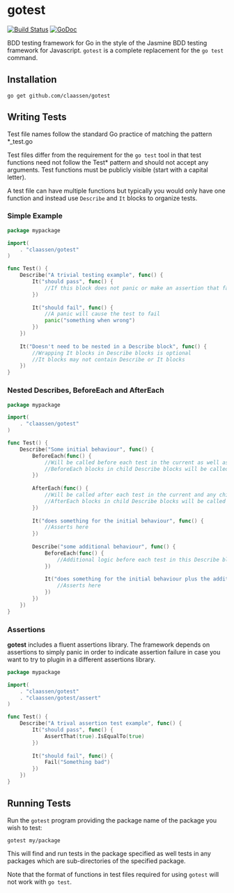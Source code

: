 # gotest 
[![Build Status](https://travis-ci.org/claassen/gotest.svg?branch=master)](https://travis-ci.org/claassen/gotest) [![GoDoc](https://godoc.org/github.com/tools/godep?status.svg)](https://godoc.org/github.com/claassen/gotest)

BDD testing framework for Go in the style of the Jasmine BDD testing framework for Javascript. `gotest` is a complete replacement for the `go test` command.

## Installation

```
go get github.com/claassen/gotest
```

## Writing Tests


Test file names follow the standard Go practice of matching the pattern *_test.go

Test files differ from the requirement for the `go test` tool in that test functions need not follow the Test* pattern and should not accept any arguments. Test functions must be publicly visible (start with a capital letter).

A test file can have multiple functions but typically you would only have one function and instead use `Describe` and `It` blocks to organize tests.

### Simple Example

```go
package mypackage

import(
	. "claassen/gotest"
)

func Test() {
	Describe("A trivial testing example", func() {
		It("should pass", func() {
			//If this block does not panic or make an assertion that fails then the test will pass
		})
		
		It("should fail", func() {
			//A panic will cause the test to fail
			panic("something when wrong")
		})
	})
	
	It("Doesn't need to be nested in a Describe block", func() {
		//Wrapping It blocks in Describe blocks is optional
		//It blocks may not contain Describe or It blocks
	})
}
```

### Nested Describes, BeforeEach and AfterEach

```go
package mypackage

import(
	. "claassen/gotest"
)

func Test() {
	Describe("Some initial behaviour", func() {
		BeforeEach(func() {
			//Will be called before each test in the current as well as any child Describe blocks
			//BeforeEach blocks in child Describe blocks will be called after any parent BeforeEach blocks
		})
		
		AfterEach(func() {
			//Will be called after each test in the current and any child Describe blocks
			//AfterEach blocks in child Describe blocks will be called before any parent AfterEach blocks
		})
		
		It("does something for the initial behaviour", func() {
			//Asserts here
		})
		
		Describe("some additional behaviour", func() {
			BeforeEach(func() {
				//Additional logic before each test in this Describe block
			})
			
			It("does something for the initial behaviour plus the additional behaviour", func() {
				//Asserts here
			})
		})
	})
}

```

### Assertions

**gotest** includes a fluent assertions library. The framework depends on assertions to simply panic in order to indicate assertion failure in case you want to try to plugin in a different assertions library. 

```go
package mypackage

import(
	. "claassen/gotest"
	. "claassen/gotest/assert"
)

func Test() {
	Describe("A trival assertion test example", func() {
		It("should pass", func() {
			AssertThat(true).IsEqualTo(true)
		})
		
		It("should fail", func() {
			Fail("Something bad")
		})
	})
}
```

## Running Tests
Run the `gotest` program providing the package name of the package you wish to test:

```shell
gotest my/package
```

This will find and run tests in the package specified as well tests in any packages which are sub-directories of the specified package.

Note that the format of functions in test files required for using `gotest` will not work with `go test`.

